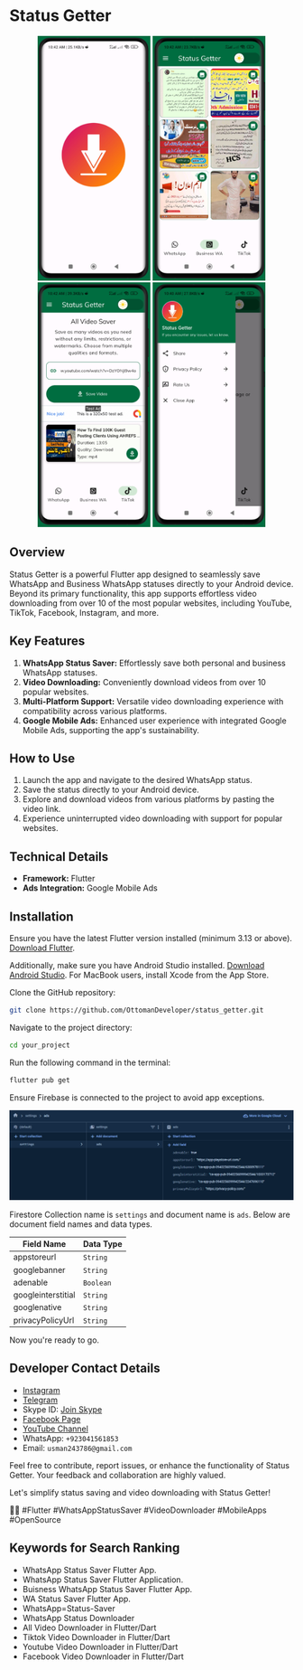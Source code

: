 # Status Getter

<p align="center">
  <img src="https://github.com/OttomanDeveloper/status_getter/blob/main/repo_images/splash.png" width="200">
  <img src="https://github.com/OttomanDeveloper/status_getter/blob/main/repo_images/status.png" width="200" />
  <img src="https://github.com/OttomanDeveloper/status_getter/blob/main/repo_images/downloader.png" width="200" />
  <img src="https://github.com/OttomanDeveloper/status_getter/blob/main/repo_images/sidebar.png" width="200" />
</p>

## Overview

Status Getter is a powerful Flutter app designed to seamlessly save WhatsApp and Business WhatsApp statuses directly to your Android device. Beyond its primary functionality, this app supports effortless video downloading from over 10 of the most popular websites, including YouTube, TikTok, Facebook, Instagram, and more.

## Key Features

1. **WhatsApp Status Saver:** Effortlessly save both personal and business WhatsApp statuses.
2. **Video Downloading:** Conveniently download videos from over 10 popular websites.
3. **Multi-Platform Support:** Versatile video downloading experience with compatibility across various platforms.
4. **Google Mobile Ads:** Enhanced user experience with integrated Google Mobile Ads, supporting the app's sustainability.

## How to Use

1. Launch the app and navigate to the desired WhatsApp status.
2. Save the status directly to your Android device.
3. Explore and download videos from various platforms by pasting the video link.
4. Experience uninterrupted video downloading with support for popular websites.

## Technical Details

- **Framework:** Flutter
- **Ads Integration:** Google Mobile Ads

## Installation

Ensure you have the latest Flutter version installed (minimum 3.13 or above). [Download Flutter](https://docs.flutter.dev/get-started/install).

Additionally, make sure you have Android Studio installed. [Download Android Studio](https://developer.android.com/studio). For MacBook users, install Xcode from the App Store.

Clone the GitHub repository:

```bash
git clone https://github.com/OttomanDeveloper/status_getter.git
```

Navigate to the project directory:

```bash
cd your_project
```

Run the following command in the terminal:

```bash
flutter pub get
```

Ensure Firebase is connected to the project to avoid app exceptions.

<img src="https://github.com/OttomanDeveloper/status_getter/blob/main/repo_images/firestore_db_structure.png">

Firestore Collection name is `settings` and document name is `ads`. Below are document field names and data types.

| Field Name         | Data Type |
| ------------------ | --------- |
| appstoreurl        | `String`  |
| googlebanner       | `String`  |
| adenable           | `Boolean` |
| googleinterstitial | `String`  |
| googlenative       | `String`  |
| privacyPolicyUrl   | `String`  |

Now you're ready to go.

## Developer Contact Details

- [Instagram](https://www.instagram.com/ottoman_coder/)
- [Telegram](https://t.me/ottomancoder)
- Skype ID: [Join Skype](https://join.skype.com/invite/Udbe33x6J98H)
- [Facebook Page](https://web.facebook.com/ottomancoder/)
- [YouTube Channel](https://www.youtube.com/c/OttomanCoder/videos)
- WhatsApp: `+923041561853`
- Email: `usman243786@gmail.com`

Feel free to contribute, report issues, or enhance the functionality of Status Getter. Your feedback and collaboration are highly valued.

Let's simplify status saving and video downloading with Status Getter!

🚀📱 #Flutter #WhatsAppStatusSaver #VideoDownloader #MobileApps #OpenSource

## Keywords for Search Ranking

- WhatsApp Status Saver Flutter App.
- WhatsApp Status Saver Flutter Application.
- Buisness WhatsApp Status Saver Flutter App.
- WA Status Saver Flutter App.
- WhatsApp=Status-Saver
- WhatsApp Status Downloader
- All Video Downloader in Flutter/Dart
- Tiktok Video Downloader in Flutter/Dart
- Youtube Video Downloader in Flutter/Dart
- Facebook Video Downloader in Flutter/Dart
